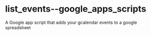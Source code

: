 list_events--google_apps_scripts
================================

A Google app script that adds your gcalendar events to a google spreadsheet